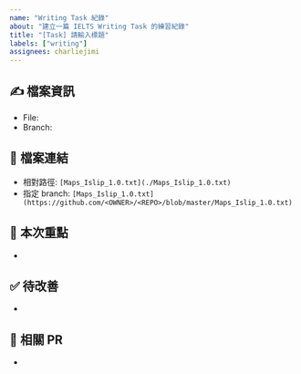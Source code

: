 ```yaml
---
name: "Writing Task 紀錄"
about: "建立一篇 IELTS Writing Task 的練習紀錄"
title: "[Task] 請輸入標題"
labels: ["writing"]
assignees: charliejimi
---
```


## ✍️ 檔案資訊
- File: <!-- 在這裡輸入檔案名，例如 Maps_Islip_1.0.txt -->
- Branch: <!-- 例如 master 或 task-branch -->

## 📎 檔案連結
- 相對路徑: `[Maps_Islip_1.0.txt](./Maps_Islip_1.0.txt)`
- 指定 branch: `[Maps_Islip_1.0.txt](https://github.com/<OWNER>/<REPO>/blob/master/Maps_Islip_1.0.txt)`

## 📝 本次重點
- 

## ✅ 待改善
- 

## 🔗 相關 PR
- 

